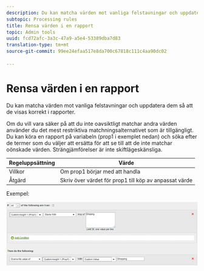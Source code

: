 ```yaml
---
description: Du kan matcha värden mot vanliga felstavningar och uppdatera dem så att de visas korrekt i rapporter.
subtopic: Processing rules
title: Rensa värden i en rapport
topic: Admin tools
uuid: fcd72afc-3a3c-47a9-a5e4-53389dba7d83
translation-type: tm+mt
source-git-commit: 99ee24efaa517e8da700c67818c111c4aa90dc02

---
```



# Rensa värden i en rapport

Du kan matcha värden mot vanliga felstavningar och uppdatera dem så att de visas korrekt i rapporter.

Om du vill vara säker på att du inte oavsiktligt matchar andra värden använder du det mest restriktiva matchningsalternativet som är tillgängligt. Du kan köra en rapport på variabeln (prop1 i exemplet nedan) och söka efter de termer som du väljer att ersätta för att se till att de inte matchar oönskade värden. Strängjämförelser är inte skiftlägeskänsliga.

| Regeluppsättning | Värde |
|---|---|
| Villkor | Om prop1 börjar med att handla |
| Åtgärd | Skriv över värdet för prop1 till köp av anpassat värde |

Exempel:

![](assets/clean-up-values-in-report.png)


